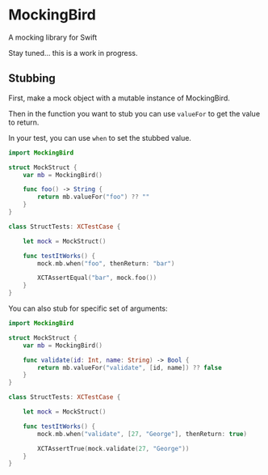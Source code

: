 # MockingBird

A mocking library for Swift

Stay tuned... this is a work in progress.

## Stubbing

First, make a mock object with a mutable instance of MockingBird.

Then in the function you want to stub you can use `valueFor` to get the value to return.

In your test, you can use `when` to set the stubbed value.

```swift
import MockingBird

struct MockStruct {
    var mb = MockingBird()

    func foo() -> String {
        return mb.valueFor("foo") ?? ""
    }
}

class StructTests: XCTestCase {

    let mock = MockStruct()

    func testItWorks() {
        mock.mb.when("foo", thenReturn: "bar")

        XCTAssertEqual("bar", mock.foo())
    }
}

```
You can also stub for specific set of arguments:

```swift
import MockingBird

struct MockStruct {
    var mb = MockingBird()

    func validate(id: Int, name: String) -> Bool {
        return mb.valueFor("validate", [id, name]) ?? false
    }
}

class StructTests: XCTestCase {

    let mock = MockStruct()

    func testItWorks() {
        mock.mb.when("validate", [27, "George"], thenReturn: true)

        XCTAssertTrue(mock.validate(27, "George"))
    }
}
```

